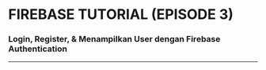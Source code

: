 <h1>FIREBASE TUTORIAL (EPISODE 3)</h1>
<h3>Login, Register, & Menampilkan User dengan Firebase Authentication</h3>
<hr>

